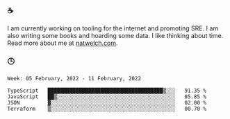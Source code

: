 ### ☕

I am currently working on tooling for the internet and promoting SRE. I am also writing some books and hoarding some data. I like thinking about time. Read more about me at [natwelch.com](https://natwelch.com).

### 🕒

<!--START_SECTION:waka-->
```text
Week: 05 February, 2022 - 11 February, 2022

TypeScript   █████████████████████████████████████▒░░░   91.35 % 
JavaScript   ██▒░░░░░░░░░░░░░░░░░░░░░░░░░░░░░░░░░░░░░░   05.85 % 
JSON         ▓░░░░░░░░░░░░░░░░░░░░░░░░░░░░░░░░░░░░░░░░   02.00 % 
Terraform    ▒░░░░░░░░░░░░░░░░░░░░░░░░░░░░░░░░░░░░░░░░   00.70 % 
```
<!--END_SECTION:waka-->
